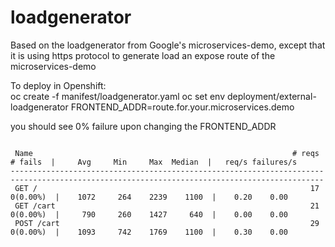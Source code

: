# loadgenerator
Based on the loadgenerator from Google's microservices-demo, except that it is using https protocol to generate load an expose route of the microservices-demo


To deploy in Openshift:  
oc create -f manifest/loadgenerator.yaml
oc set env deployment/external-loadgenerator FRONTEND_ADDR=route.for.your.microservices.demo

you should see 0% failure upon changing the FRONTEND_ADDR

```

 Name                                                          # reqs      # fails  |     Avg     Min     Max  Median  |   req/s failures/s
--------------------------------------------------------------------------------------------------------------------------------------------
 GET /                                                             17     0(0.00%)  |    1072     264    2239    1100  |    0.20    0.00
 GET /cart                                                         21     0(0.00%)  |     790     260    1427     640  |    0.00    0.00
 POST /cart                                                        29     0(0.00%)  |    1093     742    1769    1100  |    0.30    0.00
```
